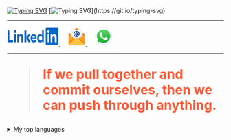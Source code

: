 [![Typing SVG](https://readme-typing-svg.demolab.com?font=Fira+Code&weight=700&size=25&pause=1000&color=130976&width=800&height=40&lines=Hallo+Genie.%F0%9F%91%A8%E2%80%8D%F0%9F%92%BB;Mein+Name+ist+Ahmed+El-Gohary.;Ich+setze+meine+fantasie+auf+den+Mars.%F0%9F%9A%80+;+Der+Fingerabdruch+ist+nich+unser+weg+.%E2%9C%A8)](https://git.io/typing-svg)
[![Typing SVG](https://readme-typing-svg.demolab.com?font=Fira+Code&weight=500&pause=2000&color=F72EDE&multiline=true&width=700&height=135&lines=Embedded+System+Software+Engineer.;Skilled+in+AI%2C+Machine+Learning+and+Data+Science.+;Passionate+about+AI+and+Robotics.+;Dedicated+to+pushing+innovation+boundaries+in+technology.)](https://git.io/typing-svg)

---
<a href="https://www.linkedin.com/in/a7med-elgo7ary">
    <img src="Linkedin-Logo.jpg" alt="LinkedIn Profile" width="120" height="45">
</a>&nbsp;&nbsp;&nbsp;
<a href="mailto:a7medelgohary@gmail.com">
    <img src="Email_logo.png" alt="Email Icon" width="43" height="43">
</a>&nbsp;&nbsp;&nbsp;
<a href="https://wa.me/201009515837" target="_blank">
    <img src="whatsApp_Logo.jpeg" alt="WhatsApp Icon" width="45" height="45">
</a>

---
<blockquote style="font-size: 30px; font-weight: bold; color: #ff5733;">
    If we pull together and commit ourselves, then we can push through anything.
</blockquote>



<details>
<summary>My top languages</summary>

| Rank | Languages |
|-----:|-----------|
|     1|    C      |
|     2|   C++     |
|     3|  PYTHON   |

</details>


<picture>
 <source media="(prefers-color-scheme: dark)" srcset="">
 <source media="(prefers-color-scheme: light)" srcset=">
 <img alt="" src="https://www.google.com/imgresq=email%20icon&imgurl=https%3A%2F%2Fassets.stickpng.com%2Fimages%2F584856bce0bb315b0f7675ad.png&imgrefurl=https%3A%2F%2Fwww.stickpng.com%2Fimg%2Ficons-logos-emojis%2Femail-icons%2Femail-icon-blue&docid=Ag-LUCr3owcBrM&tbnid=kAmiLE_NajwW1M&vet=12ahUKEwiD6OTWjImIAxUfQ6QEHf9vGU0QM3oECDUQAA..i&w=2400&h=2400&hcb=2&ved=2ahUKEwiD6OTWjImIAxUfQ6QEHf9vGU0QM3oECDUQAA">
</picture>
 

